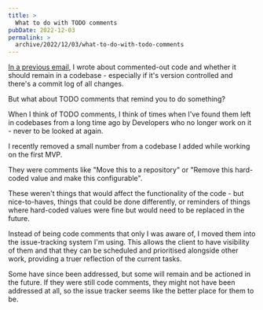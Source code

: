 ```yaml
---
title: >
  What to do with TODO comments
pubDate: 2022-12-03
permalink: >
  archive/2022/12/03/what-to-do-with-todo-comments
---
```


[In a previous email](https://www.oliverdavies.uk/archive/2022/11/20/version-controlled-commented-out-code), I wrote about commented-out code and whether it should remain in a codebase - especially if it's version controlled and there's a commit log of all changes.

But what about TODO comments that remind you to do something?

When I think of TODO comments, I think of times when I've found them left in codebases from a long time ago by Developers who no longer work on it - never to be looked at again.

I recently removed a small number from a codebase I added while working on the first MVP.

They were comments like "Move this to a repository" or "Remove this hard-coded value and make this configurable".

These weren't things that would affect the functionality of the code - but nice-to-haves, things that could be done differently, or reminders of things where hard-coded values were fine but would need to be replaced in the future.

Instead of being code comments that only I was aware of, I moved them into the issue-tracking system I'm using. This allows the client to have visibility of them and that they can be scheduled and prioritised alongside other work, providing a truer reflection of the current tasks.

Some have since been addressed, but some will remain and be actioned in the future. If they were still code comments, they might not have been addressed at all, so the issue tracker seems like the better place for them to be.
